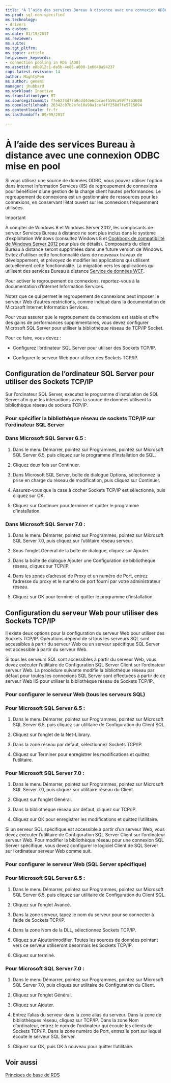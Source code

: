 ```yaml
---
title: "À l’aide des services Bureau à distance avec une connexion ODBC mise en pool | Documents Microsoft"
ms.prod: sql-non-specified
ms.technology:
- drivers
ms.custom: 
ms.date: 01/19/2017
ms.reviewer: 
ms.suite: 
ms.tgt_pltfrm: 
ms.topic: article
helpviewer_keywords:
- connection pooling in RDS [ADO]
ms.assetid: e8b912c1-da5b-4e85-a000-1e6648a94237
caps.latest.revision: 14
author: MightyPen
ms.author: genemi
manager: jhubbard
ms.workload: Inactive
ms.translationtype: MT
ms.sourcegitcommit: f7e6274d77a9cdd4de6cbcaef559ca99f77b3608
ms.openlocfilehash: 26342c07b2efe10a98a1cef4ff258d7fe5715094
ms.contentlocale: fr-fr
ms.lasthandoff: 09/09/2017

---
```

# <a name="using-rds-with-odbc-connection-pooling"></a>À l’aide des services Bureau à distance avec une connexion ODBC mise en pool
Si vous utilisez une source de données ODBC, vous pouvez utiliser l’option dans Internet Information Services (IIS) de regroupement de connexions pour bénéficier d’une gestion de la charge client hautes performances. Le regroupement de connexions est un gestionnaire de ressources pour les connexions, en conservant l’état ouvert sur les connexions fréquemment utilisées.  
  
> [!IMPORTANT]
>  À compter de Windows 8 et Windows Server 2012, les composants de serveur Services Bureau à distance ne sont plus inclus dans le système d’exploitation Windows (consultez Windows 8 et [Cookbook de compatibilité de Windows Server 2012](https://www.microsoft.com/en-us/download/details.aspx?id=27416) pour plus de détails). Composants du client Bureau à distance seront supprimées dans une future version de Windows. Évitez d'utiliser cette fonctionnalité dans de nouveaux travaux de développement, et prévoyez de modifier les applications qui utilisent actuellement cette fonctionnalité. La migration vers les applications qui utilisent des services Bureau à distance [Service de données WCF](http://go.microsoft.com/fwlink/?LinkId=199565).  
  
 Pour activer le regroupement de connexions, reportez-vous à la documentation d’Internet Information Services.  
  
 Notez que ce qui permet le regroupement de connexions peut imposer le serveur Web d’autres restrictions, comme indiqué dans la documentation de Microsoft Internet Information Services.  
  
 Pour vous assurer que le regroupement de connexions est stable et offre des gains de performances supplémentaires, vous devez configurer Microsoft SQL Server pour utiliser la bibliothèque réseau de TCP/IP Socket.  
  
 Pour ce faire, vous devez :  
  
-   Configurez l’ordinateur SQL Server pour utiliser des Sockets TCP/IP.  
  
-   Configurer le serveur Web pour utiliser des Sockets TCP/IP.  
  
## <a name="configuring-the-sql-server-computer-to-use-tcpip-sockets"></a>Configuration de l’ordinateur SQL Server pour utiliser des Sockets TCP/IP  
 Sur l’ordinateur SQL Server, exécutez le programme d’installation de SQL Server afin que les interactions avec la source de données utilisent la bibliothèque réseau de sockets TCP/IP.  
  
### <a name="to-specify-the-tcpip-socket-network-library-on-the-sql-server-computer"></a>Pour spécifier la bibliothèque réseau de sockets TCP/IP sur l’ordinateur SQL Server  
  
### <a name="in-microsoft-sql-server-65"></a>Dans Microsoft SQL Server 6.5 :  
  
1.  Dans le menu Démarrer, pointez sur Programmes, pointez sur Microsoft SQL Server 6.5, puis cliquez sur le programme d’installation de SQL.  
  
2.  Cliquez deux fois sur Continuer.  
  
3.  Dans Microsoft SQL Server, boîte de dialogue Options, sélectionnez la prise en charge du réseau de modification, puis cliquez sur Continuer.  
  
4.  Assurez-vous que la case à cocher Sockets TCP/IP est sélectionné, puis cliquez sur OK.  
  
5.  Cliquez sur Continuer pour terminer et quitter le programme d’installation.  
  
### <a name="in-microsoft-sql-server-70"></a>Dans Microsoft SQL Server 7.0 :  
  
1.  Dans le menu Démarrer, pointez sur Programmes, pointez sur Microsoft SQL Server 7.0, puis cliquez sur l’utilitaire réseau serveur.  
  
2.  Sous l’onglet Général de la boîte de dialogue, cliquez sur Ajouter.  
  
3.  Dans la boîte de dialogue Ajouter une Configuration de bibliothèque réseau, cliquez sur TCP/IP.  
  
4.  Dans les zones d’adresse de Proxy et un numéro de Port, entrez l’adresse du proxy et le numéro de port fourni par votre administrateur réseau.  
  
5.  Cliquez sur OK pour terminer et quitter le programme d’installation.  
  
## <a name="configuring-the-web-server-to-use-tcpip-sockets"></a>Configuration du serveur Web pour utiliser des Sockets TCP/IP  
 Il existe deux options pour la configuration du serveur Web pour utiliser des Sockets TCP/IP. Opérations dépend de si tous les serveurs SQL sont accessibles à partir du serveur Web ou un serveur spécifique SQL Server est accessible à partir du serveur Web.  
  
 Si tous les serveurs SQL sont accessibles à partir du serveur Web, vous devez exécuter l’utilitaire de Configuration SQL Server Client sur l’ordinateur serveur Web. La procédure suivante modifie la bibliothèque réseau par défaut pour toutes les connexions SQL Server sont effectuées à partir de ce serveur Web IIS pour utiliser la bibliothèque réseau de Sockets TCP/IP.  
  
### <a name="to-configure-the-web-server-all-sql-servers"></a>Pour configurer le serveur Web (tous les serveurs SQL)  
  
### <a name="for-microsoft-sql-server-65"></a>Pour Microsoft SQL Server 6.5 :  
  
1.  Dans le menu Démarrer, pointez sur Programmes, pointez sur Microsoft SQL Server 6.5, puis cliquez sur utilitaire de Configuration du Client SQL.  
  
2.  Cliquez sur l’onglet de la Net-Library.  
  
3.  Dans la zone réseau par défaut, sélectionnez Sockets TCP/IP.  
  
4.  Cliquez sur Terminer pour enregistrer les modifications et quittez l’utilitaire.  
  
### <a name="for-microsoft-sql-server-70"></a>Pour Microsoft SQL Server 7.0 :  
  
1.  Dans le menu Démarrer, pointez sur Programmes, pointez sur Microsoft SQL Server 7.0, puis cliquez sur utilitaire réseau du Client.  
  
2.  Cliquez sur l’onglet Général.  
  
3.  Dans la bibliothèque réseau par défaut, cliquez sur TCP/IP.  
  
4.  Cliquez sur OK pour enregistrer les modifications et quittez l’utilitaire.  
  
 Si un serveur SQL spécifique est accessible à partir d’un serveur Web, vous devez exécuter l’utilitaire de Configuration SQL Server Client sur l’ordinateur serveur Web. Pour modifier la bibliothèque réseau pour une connexion SQL Server spécifique, vous devez configurer le logiciel Client de SQL Server sur l’ordinateur serveur Web comme suit.  
  
### <a name="to-configure-the-web-server-a-specific-sql-server"></a>Pour configurer le serveur Web (SQL Server spécifique)  
  
### <a name="for-microsoft-sql-server-65"></a>Pour Microsoft SQL Server 6.5 :  
  
1.  Dans le menu Démarrer, pointez sur Programmes, pointez sur Microsoft SQL Server 6.5, puis cliquez sur utilitaire de Configuration du Client SQL.  
  
2.  Cliquez sur l’onglet Avancé.  
  
3.  Dans la zone serveur, tapez le nom du serveur pour se connecter à l’aide de Sockets TCP/IP.  
  
4.  Dans la zone Nom de la DLL, sélectionnez Sockets TCP/IP.  
  
5.  Cliquez sur Ajouter/modifier. Toutes les sources de données pointant vers ce serveur utiliseront désormais les Sockets TCP/IP.  
  
6.  Cliquez sur terminé.  
  
### <a name="for-microsoft-sql-server-70"></a>Pour Microsoft SQL Server 7.0 :  
  
1.  Dans le menu Démarrer, pointez sur Programmes, pointez sur Microsoft SQL Server 7.0, puis cliquez sur utilitaire de Configuration du Client.  
  
2.  Cliquez sur l’onglet Général.  
  
3.  Cliquez sur Ajouter.  
  
4.  Entrez l’alias du serveur dans la zone alias du serveur. Dans la zone de bibliothèques réseau, cliquez sur TCP/IP. Dans la zone Nom d’ordinateur, entrez le nom de l’ordinateur qui écoute les clients de Sockets TCP/IP. Dans la zone numéro de Port, entrez le port sur lequel écoute le serveur SQL Server.  
  
5.  Cliquez sur OK, puis OK à nouveau pour quitter l’utilitaire.  
  
## <a name="see-also"></a>Voir aussi  
 [Principes de base de RDS](../../../ado/guide/remote-data-service/rds-fundamentals.md)























